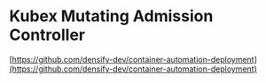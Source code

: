 # Kubex Mutating Admission Controller

[https://github.com/densify-dev/container-automation-deployment](https://github.com/densify-dev/container-automation-deployment)
